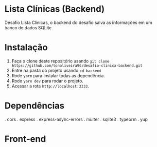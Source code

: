 <h1>Lista Clínicas (Backend)</h1>
<p>Desafio Lista Clinicas, o backend do desafio salva as informações em um banco de dados SQLite</p>

# Instalação
1. Faça o clone deste repositório usando `git clone https://github.com/tonoliveira96/desafio-clinica-backend.git`
2. Entre na pasta do projeto usando `cd backend`
3. Rode `yarn` para instalar todas as dependência.
4. Rode `yarn dev` para rodar o projeto.
5. Acessar a rota `http://localhost:3333`.

# Dependências
  . cors
  . express
  . express-async-errors
  . multer
  . sqlite3
  . typeorm
  . yup

# Front-end

